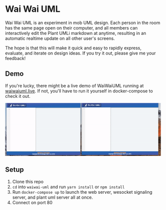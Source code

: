# Wai Wai UML
Wai Wai UML is an experiment in mob UML design. Each person in the room has
the same page open on their computer, and all members can interactively edit
the Plant UMLi markdown at anytime, resulting in an automatic realtime update
on all other user's screens.

The hope is that this will make it quick and easy to rapidly express, evaluate,
and iterate on design ideas. If you try it out, please give me your feedback!

## Demo
If you're lucky, there might be a live demo of WaiWaiUML running at 
[waiwaiuml.live](http://www.waiwaiuml.live). If not, you'll have to run it yourself
in docker-compose to check it out.

![WaiWaiUMLDemo.gif](WaiWaiUMLDemo.gif)

## Setup
1. Clone this repo
2. `cd` into `waiwai-uml` and run `yarn install` or `npm install`
3. Run `docker-compose up` to launch the web server, wesocket signaling server, and plant uml server all at once.
4. Connect on port 80

